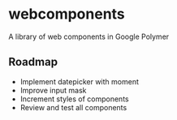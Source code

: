 # webcomponents
A library of web components in Google Polymer

## Roadmap
- Implement datepicker with moment
- Improve input mask
- Increment styles of components
- Review and test all components